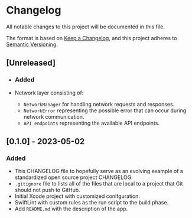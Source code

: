 # Changelog

All notable changes to this project will be documented in this file.

The format is based on [Keep a Changelog](https://keepachangelog.com/en/1.0.0/),
and this project adheres to [Semantic Versioning](https://semver.org/spec/v2.0.0.html).

## [Unreleased]

- ### Added

- Network layer consisting of:
    - `NetworkManager` for handling network requests and responses.
    - `NetworkError` representing the possible error that can occur during network communication.
    - `API endpoints` representing the available API endpoints.

## [0.1.0] - 2023-05-02

### Added

- This CHANGELOG file to hopefully serve as an evolving example of a standardized open source project CHANGELOG.
- `.gitignore` file to lists all of the files that are local to a project that Git should not push to GitHub.
- Initial Xcode project with customized conifguration.
- SwiftLint with custom rules as the run script to the build phase.
- Add `README.md` with the description of the app.
